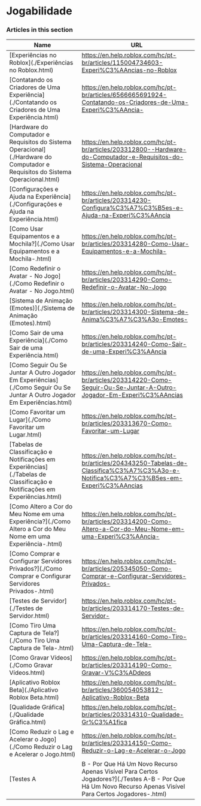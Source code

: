 # Jogabilidade  
### Articles in this section
Name|URL
-|-
[Experiências no Roblox](./Experiências no Roblox.html) |https://en.help.roblox.com/hc/pt-br/articles/115004734603-Experi%C3%AAncias-no-Roblox
[Contatando os Criadores de Uma Experiência](./Contatando os Criadores de Uma Experiência.html) |https://en.help.roblox.com/hc/pt-br/articles/6566665691924-Contatando-os-Criadores-de-Uma-Experi%C3%AAncia-
[Hardware do Computador e Requisitos do Sistema Operacional](./Hardware do Computador e Requisitos do Sistema Operacional.html) |https://en.help.roblox.com/hc/pt-br/articles/203312800--Hardware-do-Computador-e-Requisitos-do-Sistema-Operacional
[Configurações e Ajuda na Experiência](./Configurações e Ajuda na Experiência.html) |https://en.help.roblox.com/hc/pt-br/articles/203314230-Configura%C3%A7%C3%B5es-e-Ajuda-na-Experi%C3%AAncia
[Como Usar Equipamentos e a Mochila?](./Como Usar Equipamentos e a Mochila-.html) |https://en.help.roblox.com/hc/pt-br/articles/203314280-Como-Usar-Equipamentos-e-a-Mochila-
[Como Redefinir o Avatar - No Jogo](./Como Redefinir o Avatar - No Jogo.html) |https://en.help.roblox.com/hc/pt-br/articles/203314290-Como-Redefinir-o-Avatar-No-Jogo
[Sistema de Animação (Emotes)](./Sistema de Animação (Emotes).html) |https://en.help.roblox.com/hc/pt-br/articles/203314300-Sistema-de-Anima%C3%A7%C3%A3o-Emotes-
[Como Sair de uma Experiência](./Como Sair de uma Experiência.html) |https://en.help.roblox.com/hc/pt-br/articles/203314240-Como-Sair-de-uma-Experi%C3%AAncia
[Como Seguir Ou Se Juntar A Outro Jogador Em Experiências](./Como Seguir Ou Se Juntar A Outro Jogador Em Experiências.html) |https://en.help.roblox.com/hc/pt-br/articles/203314220-Como-Seguir-Ou-Se-Juntar-A-Outro-Jogador-Em-Experi%C3%AAncias
[Como Favoritar um Lugar](./Como Favoritar um Lugar.html) |https://en.help.roblox.com/hc/pt-br/articles/203313670-Como-Favoritar-um-Lugar
[Tabelas de Classificação e Notificações em Experiências](./Tabelas de Classificação e Notificações em Experiências.html) |https://en.help.roblox.com/hc/pt-br/articles/204343250-Tabelas-de-Classifica%C3%A7%C3%A3o-e-Notifica%C3%A7%C3%B5es-em-Experi%C3%AAncias
[Como Altero a Cor do Meu Nome em uma Experiência?](./Como Altero a Cor do Meu Nome em uma Experiência-.html) |https://en.help.roblox.com/hc/pt-br/articles/203314200-Como-Altero-a-Cor-do-Meu-Nome-em-uma-Experi%C3%AAncia-
[Como Comprar e Configurar Servidores Privados?](./Como Comprar e Configurar Servidores Privados-.html) |https://en.help.roblox.com/hc/pt-br/articles/205345050-Como-Comprar-e-Configurar-Servidores-Privados-
[Testes de Servidor](./Testes de Servidor.html) |https://en.help.roblox.com/hc/pt-br/articles/203314170-Testes-de-Servidor-
[Como Tiro Uma Captura de Tela?](./Como Tiro Uma Captura de Tela-.html) |https://en.help.roblox.com/hc/pt-br/articles/203314160-Como-Tiro-Uma-Captura-de-Tela-
[Como Gravar Vídeos](./Como Gravar Vídeos.html) |https://en.help.roblox.com/hc/pt-br/articles/203314190-Como-Gravar-V%C3%ADdeos
[Aplicativo Roblox Beta](./Aplicativo Roblox Beta.html) |https://en.help.roblox.com/hc/pt-br/articles/360054053812-Aplicativo-Roblox-Beta
[Qualidade Gráfica](./Qualidade Gráfica.html) |https://en.help.roblox.com/hc/pt-br/articles/203314310-Qualidade-Gr%C3%A1fica
[Como Reduzir o Lag e Acelerar o Jogo](./Como Reduzir o Lag e Acelerar o Jogo.html) |https://en.help.roblox.com/hc/pt-br/articles/203314150-Como-Reduzir-o-Lag-e-Acelerar-o-Jogo
[Testes A|B - Por Que Há Um Novo Recurso Apenas Visível Para Certos Jogadores?](./Testes A-B - Por Que Há Um Novo Recurso Apenas Visível Para Certos Jogadores-.html) |https://en.help.roblox.com/hc/pt-br/articles/203312530-Testes-A-B-Por-Que-H%C3%A1-Um-Novo-Recurso-Apenas-Vis%C3%ADvel-Para-Certos-Jogadores-
